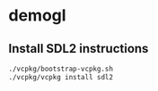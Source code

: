 # demogl

## Install SDL2 instructions
```bash
./vcpkg/bootstrap-vcpkg.sh
./vcpkg/vcpkg install sdl2
```